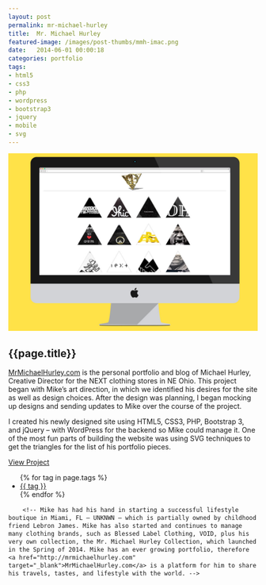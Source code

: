 ```yaml
---
layout: post
permalink: mr-michael-hurley
title:  Mr. Michael Hurley
featured-image: /images/post-thumbs/mmh-imac.png
date:   2014-06-01 00:00:18
categories: portfolio
tags: 
- html5 
- css3
- php
- wordpress
- bootstrap3
- jquery
- mobile
- svg
---
```

<section class="feature-image">
	<img src="/images/post-img/mmh-imac.jpg" alt="MrMichaelHurley.com">
</section>

<section class="post-intro">
	<h1>{{page.title}}</h1>
	<p><a href="http://mrmichaelhurley.com" target="_blank">MrMichaelHurley.com</a> is the personal portfolio and blog of Michael Hurley, Creative Director for the NEXT clothing stores in NE Ohio. This project began with Mike’s art direction, in which we identified his desires for the site as well as design choices. After the design was planning, I began mocking up designs and sending updates to Mike over the course of the project.</p>
	<p>I created his newly designed site using HTML5, CSS3, PHP, Bootstrap 3, and jQuery – with WordPress for the backend so Mike could manage it. One of the most fun parts of building the website was using SVG techniques to get the triangles for the list of his portfolio pieces.</p>
	 <a href="http://mrmichaelhurley.com" target="_blank" class="view-project tooltip">View Project</a>

<aside class="tags">
	<div class="tags-inner">
	  	<ul>
			{% for tag in page.tags %}
				<li><a href="/tag/{{tag}}" title="view all projects that pertain to {{tag}}">{{ tag }}</a></li>
			{% endfor %}
		</ul>
	</div>
</aside>


		<!-- Mike has had his hand in starting a successful lifestyle boutique in Miami, FL – UNKNWN – which is partially owned by childhood friend Lebron James. Mike has also started and continues to manage many clothing brands, such as Blessed Label Clothing, VOID, plus his very own collection, the Mr. Michael Hurley Collection, which launched in the Spring of 2014. Mike has an ever growing portfolio, therefore <a href="http://mrmichaelhurley.com" target="_blank">MrMichaelHurley.com</a> is a platform for him to share his travels, tastes, and lifestyle with the world. -->
</section>